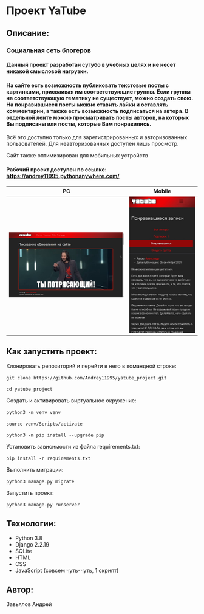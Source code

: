 # Проект YaTube
## Описание:
### Социальная сеть блогеров
#### Данный проект разработан сугубо в учебных целях и не несет никакой смысловой нагрузки.
#### На сайте есть возможность публиковать текстовые посты с картинками, присваивая им соответствующие группы. Если группы на соответствующую тематику не существует, можно создать свою. На понравившиеся посты можно ставить лайки и оставлять комментарии, а также есть возможность подписаться на автора. В отдельной ленте можно просматривать посты авторов, на которых Вы подписаны или посты, которые Вам понравились.
Всё это доступно только для зарегистрированных и авторизованных пользователей.
Для неавторизованных доступен лишь просмотр.

Сайт также оптимизирован для мобильных устройств
#### Рабочий проект доступен по ссылке: https://andrey11995.pythonanywhere.com/

PC             |  Mobile
:-------------------------:|:-------------------:
![Image](https://github.com/Andrey11995/yatube_project/raw/main/yatube/static/img/yatube.jpg) | ![Image](https://github.com/Andrey11995/yatube_project/raw/main/yatube/static/img/yatube_mob.jpg)

## Как запустить проект:

Клонировать репозиторий и перейти в него в командной строке:

```
git clone https://github.com/Andrey11995/yatube_project.git
```

```
cd yatube_project
```

Cоздать и активировать виртуальное окружение:

```
python3 -m venv venv
```

```
source venv/Scripts/activate
```

```
python3 -m pip install --upgrade pip
```

Установить зависимости из файла requirements.txt:

```
pip install -r requirements.txt
```

Выполнить миграции:

```
python3 manage.py migrate
```

Запустить проект:

```
python3 manage.py runserver
```

## Технологии:
- Python 3.8 
- Django 2.2.19
- SQLite
- HTML
- CSS
- JavaScript (совсем чуть-чуть, 1 скрипт)

## Автор:
Завьялов Андрей
